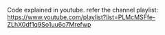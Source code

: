 Code explained in youtube. refer the channel playlist: https://www.youtube.com/playlist?list=PLMcMSFfe-ZLhX0df1q9So1uu6o7Mrefwp